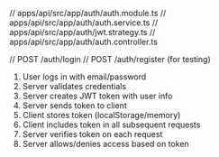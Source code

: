 // apps/api/src/app/auth/auth.module.ts
// apps/api/src/app/auth/auth.service.ts
// apps/api/src/app/auth/jwt.strategy.ts
// apps/api/src/app/auth/auth.controller.ts

// POST /auth/login
// POST /auth/register (for testing)

1. User logs in with email/password
2. Server validates credentials
3. Server creates JWT token with user info
4. Server sends token to client
5. Client stores token (localStorage/memory)
6. Client includes token in all subsequent requests
7. Server verifies token on each request
8. Server allows/denies access based on token